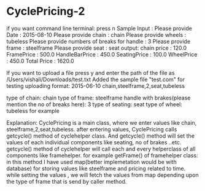 # CyclePricing-2
if you want command line terminal: press n
Sample Input :
Please provide Date : 
2015-08-10
Please provide chain : 
chain
Please provide wheels : 
tubeless
Please provide numbers of breaks for handle : 
3
Please provide frame : 
steelframe
Please provide seat : 
seat
output: 
chain price : 120.0
 FramePrice : 500.0
 HandleBarPrice : 450.0
 SeatingPrice : 100.0
 WheelPrice : 450.0
Total Price : 1620.0
 
If you want to upload a file press y and enter the path of the file as /Users/vishali/Downloads/test.txt
Added the sample file "test.com" for testing
uploading format:
2015-06-10
chain,steelframe,2,seat,tubeless

type of chain: chain
type of frame: steelframe
handle with brakes(please mention the no of breaks here): 3
type of seating: seat
type of wheel: tubeless for example



Explanation: CyclePricing is a main class, where we enter values like chain, steelframe,2,seat,tubeless. after entering values, CyclePricing calls getcycle() method of cyclehelper class. And getcycle() method will set the values of each individual components like seating, no of brakes ..etc. getcycle() method of cyclehelper will call each and every helperclass of all components like framehelper. for example getFrame() of framehelper class: in this method I have used map(better implemetation would be with database) for storing values like steelframe and pricing related to time. while setting the values , we will fetch the values from map depending upon the type of frame that is send by caller method. 
